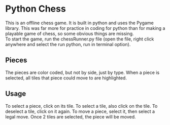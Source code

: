 # Python Chess

This is an offline chess game.  It is built in python and uses the Pygame library.  This was far more for practice in coding for python than for making a playable game of chess, so some obvious things are missing.  
To start the game, run the chessRunner.py file (open the file, right click anywhere and select the run python, run in terminal option).  

## Pieces
The pieces are color coded, but not by side, just by type.  When a piece is selected, all tiles that piece could move to are highlighted.  

## Usage
To select a piece, click on its tile.  To select a tile, also click on the tile.  To deselect a tile, click on it again.  To move a piece, select it, then select a legal move.  Once 2 tiles are selected, the piece will be moved.  